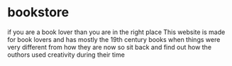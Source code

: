 # bookstore
if you are a book lover than you are in the right place
This website is made for book lovers and has mostly the 19th century books when things were very different from how they are now 
so sit back and find out how the outhors used creativity during their time 
